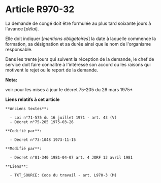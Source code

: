 # Article R970-32

La demande de congé doit être formulée au plus tard soixante jours à l'avance [*délai*].

Elle doit indiquer [*mentions obligatoires*] la date à laquelle commence la formation, sa désignation et sa durée ainsi que
le nom de l'organisme responsable.

Dans les trente jours qui suivent la réception de la demande, le chef de service doit faire connaître à l'intéressé son
accord ou les raisons qui motivent le rejet ou le report de la demande.

**Nota:**

voir pour les mises à jour le décret 75-205 du 26 mars 1975*

**Liens relatifs à cet article**

	**Anciens textes**:

	  - Loi n°71-575 du 16 juillet 1971 - art. 43 (V)
	  - Décret n°75-205 1975-03-26

	**Codifié par**:

	  - Décret n°73-1048 1973-11-15

	**Modifié par**:

	  - Décret n°81-340 1981-04-07 art. 4 JORF 13 avril 1981

	**Liens**:

	  - TXT_SOURCE: Code du travail - art. L970-3 (M)
